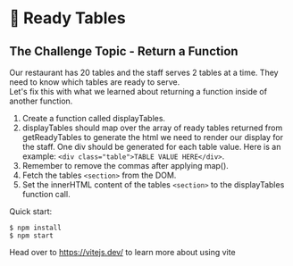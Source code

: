 # 🍴 Ready Tables

## The Challenge Topic - Return a Function

Our restaurant has 20 tables and the staff serves
2 tables at a time. They need to know which tables
are ready to serve.  
 Let's fix this with what we learned about returning a
function inside of another function.

1. Create a function called displayTables.
2. displayTables should map over the array of ready tables
   returned from getReadyTables to generate the html we
   need to render our display for the staff. One div should
   be generated for each table value. Here is an example:
   `<div class="table">TABLE VALUE HERE</div>`.
3. Remember to remove the commas after applying map().
4. Fetch the tables `<section>` from the DOM.
5. Set the innerHTML content of the tables `<section>` to the displayTables function call.

Quick start:

```
$ npm install
$ npm start
```

Head over to https://vitejs.dev/ to learn more about using vite
